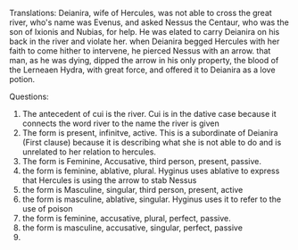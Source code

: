 Translations:
Deianira, wife of Hercules, was not able to cross the great river, who's name was Evenus, and asked Nessus the Centaur, who was the son of Ixionis and Nubias, for help.
He was elated to carry Deianira on his back in the river and violate her. 
when Deianira begged Hercules with her faith to come hither to intervene, he pierced Nessus with an arrow. 
that man, as he was dying, dipped the arrow in his only property, the blood of the Lerneaen Hydra, with great force, and offered it to Deianira as a love potion. 

Questions:
1. The antecedent of cui is the river. Cui is in the dative case because it connects the word river to the name the river is given
2. The form is present, infinitve, active. This is a subordinate of Deianira (First clause) because it is describing what she is not able to do and is unrelated to her relation to hercules.
3. The form is Feminine, Accusative, third person, present, passive. 
4. the form is feminine, ablative, plural. Hyginus uses ablative to express that Hercules is using the arrow to stab Nessus
5. the form is Masculine, singular, third person, present, active
6. the form is masculine, ablative, singular. Hyginus uses it to refer to the use of poison
7. the form is feminine, accusative, plural, perfect, passive.
8. the form is masculine, accusative, singular, perfect, passive
9.  
